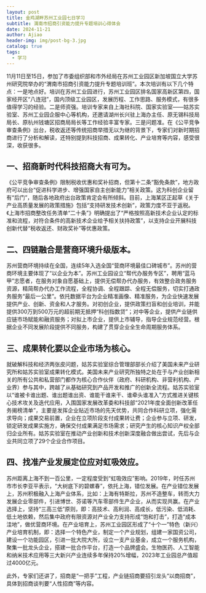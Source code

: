 ```yaml
---
layout: post
title: 金鸡湖畔苏州工业园七日学习
subtitle: 渭南市招商引资能力提升专题培训心得体会
date: 2024-11-21
author: Ajiao
header-img: img/post-bg-3.jpg
catalog: true
tags:
  - 学习
---
```

11月11日至15日，参加了市委组织部和市外经局在苏州工业园区新加坡国立大学苏州研究院举办的“渭南市招商引资能力提升专题培训班”。本次培训有以下几个特点：一是地点好。培训在苏州工业园进行，苏州工业园区排名国家高新区第四，国家经开区“八连冠”，国内顶级工业园区，发展历程、工作思路、服务模式，有很多值得学习的经验。二是师资强。培训专家来自上海社科院、国家实验室——姑苏实验室、苏州工业园企服中心等机构，还邀请湖州长兴驻上海办主任、原无锡科技局局长、原杭州钱塘区招商局局长等工作经验丰富专家。三是问题准。在《公平竞争审查条例》出台，税收返还等传统招商举措无以为继的背景下，专家们对新时期招商进行了分析和解读，还特别提到科技招商、成果转化、产业培育等内容，感受很深，收获很多。

## 一、招商新时代科技招商大有可为。
《公平竞争审查条例》限制税收优惠和奖补招商，但第十二条“豁免条款”，地方政府可以出台“促进科学进步、增强国家自主创新能力”相关政策。这为科创企业留有“后门”，随后各地政府出台政策肯定会有所倾斜。目前，上海某区正起草《关于产业高质量发展的政策措施》包括“支持研发技术创新”，政策力度不亚于返税。《上海市招商整改任务清单“二十条”》明确提出了“严格按照高新技术企业认定的标准和流程，对符合条件的高新技术企业给予相关扶持政策”，以支持企业开展科技创新代替“税收返还、财政奖补”等优惠政策。

## 二、四链融合是营商环境升级版本。
苏州营商环境持续在全国，连续5年入选全国“营商环境最佳口碑城市”。苏州的营商环境主要体现了“以企业为本”。苏州工业园设立“帮代办服务专区”，聘用“蓝马甲”志愿者，在服务对象自愿基础上，提供无偿帮办代办服务，有效整合政务服务资源，精简帮办代办工作流程，全程协调、全程跟踪、全程无偿服务，切实打通政务服务“最后一公里”。依托数据平台为企业精准画像、精准服务，为企业快速发展提供产业、创新、资金和人才服务。对初创企业，提供政策扫盲和创业培训，并能提供300万到500万元的超前期无抵押“科创指数贷”；对中等企业，提供产业链供应链市场赋能和融资服务；对拟上市企业，提供上市辅导，指导企业规范经营。根据企业不同发展阶段提供不同服务，构建了贯穿企业全生命周期服务体系。

## 三、成果转化要以企业市场为核心。
就破解科技和经济两张皮问题，姑苏实验室综合管理部部长介绍了美国未来产业研究所和姑苏实验室成果转化模式。美国未来产业研究所独特之处在于与产业创新相关的所有公共和私营部门都作为核心合作伙伴（政府、科研机构、非营利机构、产业界）参与其中，跨越了从基础研究到产品开发和推广的创新全流程。姑苏实验室以“谁被卡谁出题、谁出题谁出资、谁能干谁来干、谁牵头谁准入”方式推进关键核心技术攻关及迭代应用，入围国家发展改革委和科技部“2021年度全面创新改革任务揭榜清单”，主要是发挥企业贴近市场的先天优势，共同合作科研立项，强化需求导向；成果交易前置，企业在立项阶段支付成果转让费；企业参与立项、研发，锁定研发成果实施方，确保交付成果满足市场需求；研究产生的核心知识产权全部归企业所有。姑苏实验室在推动产业创新和技术创新深度融合做出尝试，先后与企业共同立项了29个企业合作项目。

## 四、找准产业发展定位应对虹吸效应。
苏州距离上海不到一百公里，一定程度受到“虹吸效应”影响。2019年，时任苏州市市长李亚平表示，“大树底下的碧螺春”，依托上海，错位发展。在产业错位发展上，苏州积极融入上海产业体系，比如：上海有特斯拉，苏州不造整车，转而大力发展企业零部件，引进博世、芬诺等汽车零部件生产企业，从而实现共赢。在产业选择上，坚持“三高三低”原则，即：高技术、高利润、高成长，低污染、低消耗、低土地依赖，然后集中政府有限资源对产业全力支持形成“饱和打击”，打造“成本洼地”，做优营商环境。在产业培育上，苏州工业园区形成了“十个一”特色（新兴）产业培育机制，即：选择一个特色产业，制定一个产业规划，组建一家国资公司，建设一个功能园区，引进一批大院大所，设立一支产业基金，成立一个服务机构，聚集一批龙头企业，搭建一批合作平台，打造一个品牌盛会。生物医药、人工智能和纳米技术应用等三大新兴产业连续多年保持20%增幅，2023年工业园总产值超过4000亿元。

此外，专家们还讲了，招商是“一把手”工程，产业链招商要招引龙头“以商招商”，具体到招商谈判要“人性招商”等内容。